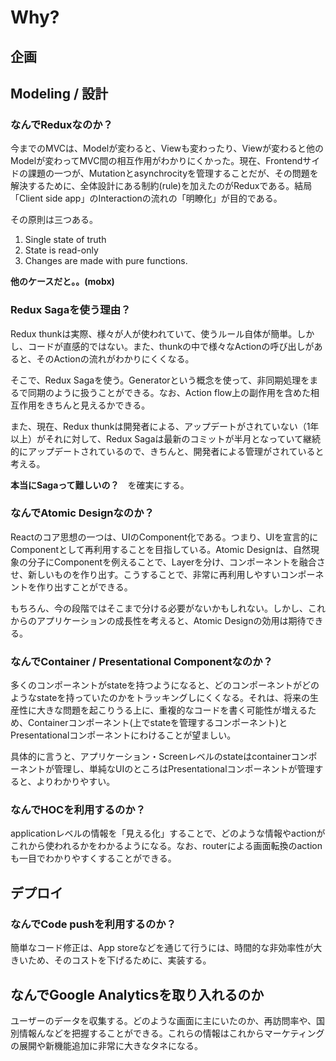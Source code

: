# Why?

## 企画

## Modeling / 設計

### なんでReduxなのか？

今までのMVCは、Modelが変わると、Viewも変わったり、Viewが変わると他のModelが変わってMVC間の相互作用がわかりにくかった。現在、Frontendサイドの課題の一つが、Mutationとasynchrocityを管理することだが、その問題を解決するために、全体設計にある制約(rule)を加えたのがReduxである。結局「Client side app」のInteractionの流れの「明瞭化」が目的である。

その原則は三つある。

1. Single state of truth
2. State is read-only
3. Changes are made with pure functions.

**他のケースだと。。(mobx)**

### Redux Sagaを使う理由？

Redux thunkは実際、様々が人が使われていて、使うルール自体が簡単。しかし、コードが直感的ではない。また、thunkの中で様々なActionの呼び出しがあると、そのActionの流れがわかりにくくなる。

そこで、Redux Sagaを使う。Generatorという概念を使って、非同期処理をまるで同期のように扱うことができる。なお、Action flow上の副作用を含めた相互作用をきちんと見えるかできる。

また、現在、Redux thunkは開発者による、アップデートがされていない（1年以上）がそれに対して、Redux Sagaは最新のコミットが半月となっていて継続的にアップデートされているので、きちんと、開発者による管理がされていると考える。

**本当にSagaって難しいの？**　を確実にする。

### なんでAtomic Designなのか？

Reactのコア思想の一つは、UIのComponent化である。つまり、UIを宣言的にComponentとして再利用することを目指している。Atomic Designは、自然現象の分子にComponentを例えることで、Layerを分け、コンポーネントを融合させ、新しいものを作り出す。こうすることで、非常に再利用しやすいコンポーネントを作り出すことができる。

もちろん、今の段階ではそこまで分ける必要がないかもしれない。しかし、これからのアプリケーションの成長性を考えると、Atomic Designの効用は期待できる。

### なんでContainer / Presentational Componentなのか？

多くのコンポーネントがstateを持つようになると、どのコンポーネントがどのようなstateを持っていたのかをトラッキングしにくくなる。それは、将来の生産性に大きな問題を起こりうる上に、重複的なコードを書く可能性が増えるため、Containerコンポーネント(上でstateを管理するコンポーネント)とPresentationalコンポーネントにわけることが望ましい。

具体的に言うと、アプリケーション・Screenレベルのstateはcontainerコンポーネントが管理し、単純なUIのところはPresentationalコンポーネントが管理すると、よりわかりやすい。

### なんでHOCを利用するのか？

applicationレベルの情報を「見える化」することで、どのような情報やactionがこれから使われるかをわかるようになる。なお、routerによる画面転換のactionも一目でわかりやすくすることができる。

## デプロイ

### なんでCode pushを利用するのか？

簡単なコード修正は、App storeなどを通じて行うには、時間的な非効率性が大きいため、そのコストを下げるために、実装する。

## なんでGoogle Analyticsを取り入れるのか

ユーザーのデータを収集する。どのような画面に主にいたのか、再訪問率や、国別情報んなどを把握することができる。これらの情報はこれからマーケティングの展開や新機能追加に非常に大きなタネになる。
